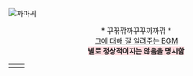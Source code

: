 ![까마귀](https://th.bing.com/th/id/OIP.5xoEViGs_Kgz4ferFLUFAAHaD4?w=305&h=180&c=7&r=0&o=5&pid=1.7)

<center>* 꾸꾺깎까꾸꾸까까깎 *</center>

<center><A href="https://www.youtube.com/watch?v=s0UjELAUMjEt"> 그에 대해 잘 알려주는 BGM </A></center>

<center><span style='background-color:#ffdce0';><b>별로 정상적이지는 않음을 명시함</b></span></center>

|      |      |
| ---- | ---- |
|      |      |



